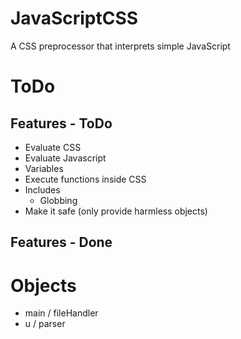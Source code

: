 # JavaScriptCSS
A CSS preprocessor that interprets simple JavaScript

# ToDo

## Features - ToDo
* Evaluate CSS
* Evaluate Javascript
* Variables
* Execute functions inside CSS
* Includes
  * Globbing
* Make it safe (only provide harmless objects)

## Features - Done

# Objects
* main
/ fileHandler
* u
/ parser
